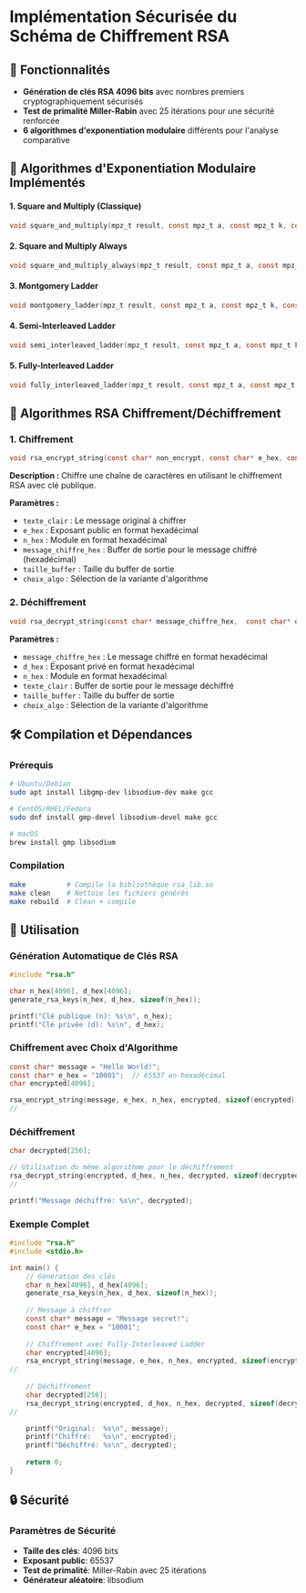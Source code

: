 # Implémentation Sécurisée du Schéma de Chiffrement RSA


## 🔐 Fonctionnalités

- **Génération de clés RSA 4096 bits** avec nombres premiers cryptographiquement sécurisés
- **Test de primalité Miller-Rabin** avec 25 itérations pour une sécurité renforcée
- **6 algorithmes d'exponentiation modulaire** différents pour l'analyse comparative


## 🧮 Algorithmes d'Exponentiation Modulaire Implémentés

#### 1. Square and Multiply (Classique)
```c
void square_and_multiply(mpz_t result, const mpz_t a, const mpz_t k, const mpz_t n)
```

#### 2. Square and Multiply Always
```c
void square_and_multiply_always(mpz_t result, const mpz_t a, const mpz_t k, const mpz_t n)
```

#### 3. Montgomery Ladder
```c
void montgomery_ladder(mpz_t result, const mpz_t a, const mpz_t k, const mpz_t n)
```

#### 4. Semi-Interleaved Ladder
```c
void semi_interleaved_ladder(mpz_t result, const mpz_t a, const mpz_t k, const mpz_t n)
```

#### 5. Fully-Interleaved Ladder
```c
void fully_interleaved_ladder(mpz_t result, const mpz_t a, const mpz_t k, const mpz_t n)
```

## 🧮 Algorithmes RSA Chiffrement/Déchiffrement
### 1. Chiffrement

```c
void rsa_encrypt_string(const char* non_encrypt, const char* e_hex, const char* n_hex, char* encrypt_message_hex, size_t buffer_size, int algo_choice);
```

**Description :** Chiffre une chaîne de caractères en utilisant le chiffrement RSA avec clé publique.

**Paramètres :**
- `texte_clair` : Le message original à chiffrer
- `e_hex` : Exposant public en format hexadécimal
- `n_hex` : Module en format hexadécimal
- `message_chiffre_hex` : Buffer de sortie pour le message chiffré (hexadécimal)
- `taille_buffer` : Taille du buffer de sortie
- `choix_algo` : Sélection de la variante d'algorithme

### 2. Déchiffrement

```c
void rsa_decrypt_string(const char* message_chiffre_hex,  const char* d_hex, const char* n_hex, char* texte_clair, size_t taille_buffer, int choix_algo);
```

**Paramètres :**
- `message_chiffre_hex` : Le message chiffré en format hexadécimal
- `d_hex` : Exposant privé en format hexadécimal
- `n_hex` : Module en format hexadécimal
- `texte_clair` : Buffer de sortie pour le message déchiffré
- `taille_buffer` : Taille du buffer de sortie
- `choix_algo` : Sélection de la variante d'algorithme


## 🛠️ Compilation et Dépendances

### Prérequis
```bash
# Ubuntu/Debian
sudo apt install libgmp-dev libsodium-dev make gcc

# CentOS/RHEL/Fedora
sudo dnf install gmp-devel libsodium-devel make gcc

# macOS
brew install gmp libsodium
```

### Compilation
```bash
make          # Compile la bibliothèque rsa_lib.so
make clean    # Nettoie les fichiers générés
make rebuild  # Clean + compile
```

## 🚀 Utilisation

### Génération Automatique de Clés RSA
```c
#include "rsa.h"

char n_hex[4096], d_hex[4096];
generate_rsa_keys(n_hex, d_hex, sizeof(n_hex));

printf("Clé publique (n): %s\n", n_hex);
printf("Clé privée (d): %s\n", d_hex);
```

### Chiffrement avec Choix d'Algorithme
```c
const char* message = "Hello World!";
const char* e_hex = "10001";  // 65537 en hexadécimal
char encrypted[4096];

rsa_encrypt_string(message, e_hex, n_hex, encrypted, sizeof(encrypted), 3);
//                                                                      ^ Choisir l'algorithme
```

### Déchiffrement
```c
char decrypted[256];

// Utilisation du même algorithme pour le déchiffrement
rsa_decrypt_string(encrypted, d_hex, n_hex, decrypted, sizeof(decrypted), 3);
//                                                                        ^ Choisir l'algorithme

printf("Message déchiffré: %s\n", decrypted);
```

### Exemple Complet
```c
#include "rsa.h"
#include <stdio.h>

int main() {
    // Génération des clés
    char n_hex[4096], d_hex[4096];
    generate_rsa_keys(n_hex, d_hex, sizeof(n_hex));
    
    // Message à chiffrer
    const char* message = "Message secret!";
    const char* e_hex = "10001";
    
    // Chiffrement avec Fully-Interleaved Ladder
    char encrypted[4096];
    rsa_encrypt_string(message, e_hex, n_hex, encrypted, sizeof(encrypted), 5);
//                                                                          ^ Choisir l'algorithme
    
    // Déchiffrement
    char decrypted[256];
    rsa_decrypt_string(encrypted, d_hex, n_hex, decrypted, sizeof(decrypted), 5);
//                                                                            ^ Choisir l'algorithme

    printf("Original:  %s\n", message);
    printf("Chiffré:   %s\n", encrypted);
    printf("Déchiffré: %s\n", decrypted);
    
    return 0;
}
```

## 🔒 Sécurité

### Paramètres de Sécurité
- **Taille des clés**: 4096 bits 
- **Exposant public**: 65537 
- **Test de primalité**: Miller-Rabin avec 25 itérations 
- **Générateur aléatoire**: libsodium

